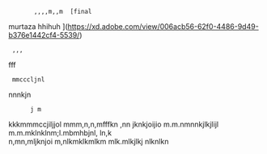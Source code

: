            ,,,,m,,m  [final
murtaza
hhihuh
](https://xd.adobe.com/view/006acb56-62f0-4486-9d49-b376e1442cf4-5539/)
   
     ,,,
   fff
    
     mmcccljnl
nnnkjn
   
          j m
kkkmmmccjiljjol
mmm,n,n,mfffkn ,nn jknkjoijio
m.m.nmnnkjlkjlijl
m.m.mklnklnm;l.mbmhbjnl, ln,k   
n,mn,mljknjoi
m,nlkmklkmlkm
mlk.mlkjlkj
nlknlkn
